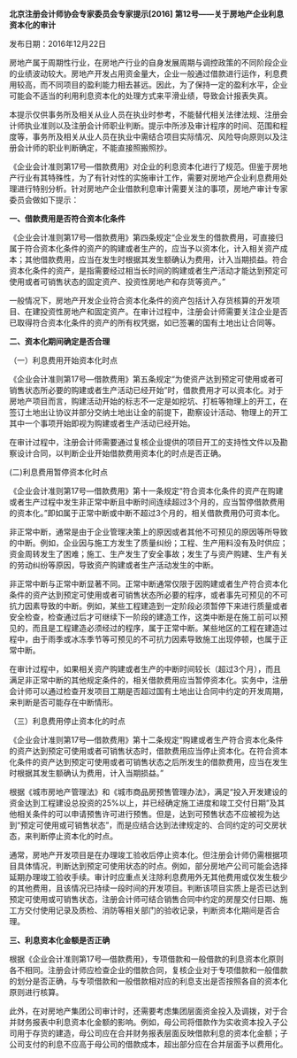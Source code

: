 **北京注册会计师协会专家委员会专家提示[2016]**
**第12号——关于房地产企业利息资本化的审计**

发布日期：2016年12月22日

房地产属于周期性行业，在房地产行业的自身发展周期与调控政策的不同阶段企业的业绩波动较大。房地产开发占用资金量大，企业一般通过借款进行运作，利息费用较高，而不同项目的盈利能力相去甚远。因此，为了保持一定的盈利水平，企业可能会不适当的利用利息资本化的处理方式来平滑业绩，导致会计报表失真。

本提示仅供事务所及相关从业人员在执业时参考，不能替代相关法律法规、注册会计师执业准则以及注册会计师职业判断。提示中所涉及审计程序的时间、范围和程度等，事务所及相关从业人员在执业中需结合项目实际情况、风险导向原则以及注册会计师的职业判断确定，不能直接照搬照抄。

《企业会计准则第17号—借款费用》对企业的利息资本化进行了规范。但鉴于房地产行业有其特殊性，为了有针对性的实施审计工作，需要对房地产企业利息费用处理进行特别分析。针对房地产企业借款利息审计需要关注的事项，房地产审计专家委员会做如下提示：

**一、借款费用是否符合资本化条件**

《企业会计准则第17号—借款费用》第四条规定“企业发生的借款费用，可直接归属于符合资本化条件的资产的购建或者生产的，应当予以资本化，计入相关资产成本；其他借款费用，应当在发生时根据其发生额确认为费用，计入当期损益。符合资本化条件的资产，是指需要经过相当长时间的购建或者生产活动才能达到预定可使用或者可销售状态的固定资产、投资性房地产和存货等资产。”

一般情况下，房地产开发企业符合资本化条件的资产包括计入存货核算的开发项目、在建投资性房地产和固定资产。在审计过程中，注册会计师需要关注企业是否已取得符合资本化条件的资产的所有权凭据，如已签署的国有土地出让合同等。

**二、资本化期间确定是否合理**

（一）利息费用开始资本化时点

《企业会计准则第17号—借款费用》第五条规定“为使资产达到预定可使用或者可销售状态所必要的购建或者生产活动已经开始”时，借款费用才可以资本化。对于房地产项目而言，购建活动开始的标志不一定是如挖坑、打桩等物理上的开工，在签订土地出让协议并部分交纳土地出让金的前提下，勘察设计活动、物理上的开工其中一个事项开始即视为购建或者生产活动已经开始。

在审计过程中，注册会计师需要通过复核企业提供的项目开工的支持性文件以及勘察设计合同，以判断企业开始借款费用资本化的时点是否正确。

(二)利息费用暂停资本化时点

《企业会计准则第17号—借款费用》第十一条规定“符合资本化条件的资产在购建或者生产过程中发生非正常中断且中断时间连续超过3个月的，应当暂停借款费用的资本化。”即如属于正常中断或中断不超过3个月的，相关借款费用仍可资本化。

非正常中断，通常是由于企业管理决策上的原因或者其他不可预见的原因等所导致的中断。例如，企业因与施工方发生了质量纠纷；工程、生产用料没有及时供应；资金周转发生了困难；施工、生产发生了安全事故；发生了与资产购建、生产有关的劳动纠纷等原因，导致资产购建或者生产活动发生的中断。

非正常中断与正常中断显著不同。正常中断通常仅限于因购建或者生产符合资本化条件的资产达到预定可使用或者可销售状态所必要的程序，或者事先可预见的不可抗力因素导致的中断。例如，某些工程建造到一定阶段必须暂停下来进行质量或者安全检查，检查通过后才可继续下一阶段的建造工作，这类中断是在施工前可以预见的，而且是工程建造必须经过的程序，属于正常中断。某些地区的工程在建造过程中，由于雨季或冰冻季节等可预见的不可抗力因素导致施工出现停顿，也属于正常中断。

在审计过程中，如果相关资产购建或者生产的中断时间较长（超过3个月），而且满足非正常中断的其他规定条件的，相关借款费用应当暂停资本化。实务中，注册会计师可以通过检查开发项目工期是否超过国有土地出让合同中约定的开发周期，来判断是否可能存在中断情形。

（三）利息费用停止资本化的时点

《企业会计准则第17号—借款费用》第十二条规定“购建或者生产符合资本化条件的资产达到预定可使用或者可销售状态时，借款费用应当停止资本化。在符合资本化条件的资产达到预定可使用或者可销售状态之后所发生的借款费用，应当在发生时根据其发生额确认为费用，计入当期损益。”

根据《城市房地产管理法》和《城市商品房预售管理办法》，满足“投入开发建设的资金达到工程建设总投资的25%以上，并已经确定施工进度和竣工交付日期”及其他相关条件的可以申请预售许可进行预售。但是，达到可预售状态不应被视为达到“预定可使用或可销售状态”，而是应结合达到法律规定的、合同约定的可交房状态，来判断停止资本化的时点。

通常，房地产开发项目是在办理竣工验收后停止资本化。但注册会计师仍需根据项目具体情况，判断达到预定可使用状态的时点。例如，部分房地产公司可能会选择延期办理竣工验收手续。审计时应重点关注除利息费用外无其他费用或仅发生极少的其他费用，且该情况已持续一段时间的开发项目。判断该项目实质上是否已达到预定可使用或可销售状态，注册会计师可结合销售合同中约定的房屋交付日期、施工方交付使用记录及质检、消防等相关部门的验收记录，判断资本化期间是否合理。

**三、利息资本化金额是否正确**

根据《企业会计准则第17号—借款费用》，专项借款和一般借款的利息资本化原则各不相同。注册会计师应检查企业的借款合同，复核企业对于专项借款和一般借款的划分是否正确，与专项借款和一般借款相对应的利息支出是否按照各自的资本化原则进行核算。

此外，在对房地产集团公司审计时，还需要考虑集团层面资金投入及调拨，对于合并财务报表中利息资本化金额的影响。例如，母公司将借款作为实收资本投入子公司用于存货的建造，母公司应在合并财务报表层面反映借款利息的资本化金额；子公司支付的利息不应高于母公司的借款成本，超出部分应在合并层面予以费用化。
